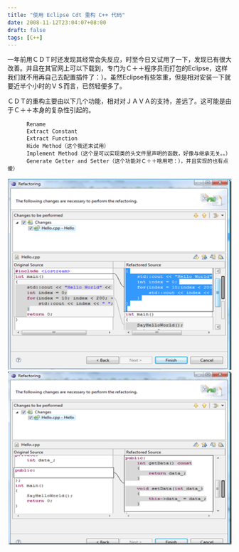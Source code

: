 ```yaml
---
title: "使用 Eclipse Cdt 重构 C++ 代码"
date: 2008-11-12T23:04:07+08:00
draft: false
tags: [C++]
---
```

一年前用ＣＤＴ时还发现其经常会失反应，时至今日又试用了一下，发现已有很大改善。并且在其官网上可以下载到，专门为Ｃ＋＋程序员而打包的Eclipse，这样我们就不用再自己去配置插件了：）。虽然Eclipse有些笨重，但是相对安装一下就要近半个小时的ＶＳ而言，已然轻便多了。

ＣＤＴ的重构主要由以下几个功能，相对对ＪＡＶＡ的支持，差远了。这可能是由于Ｃ＋＋本身的复杂性引起的。

```
      Rename
      Extract Constant
      Extract Function
      Hide Method（这个我还末试用）
      Implement Method（这个是可以实现类的头文件里声明的函数，好像与继承无关。。）
      Generate Getter and Setter（这个功能对Ｃ＋＋啥用吧：），并且实现的也有点傻）
```

![image-20191216230612109](eclipse-cdt-refactor.assets/image-20191216230612109.png)
![image-20191216230639462](eclipse-cdt-refactor.assets/image-20191216230639462.png)
